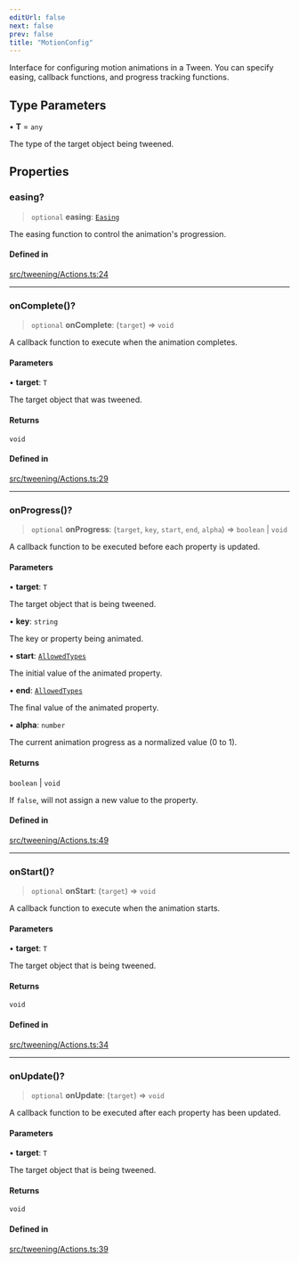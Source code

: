 ```yaml
---
editUrl: false
next: false
prev: false
title: "MotionConfig"
---
```


Interface for configuring motion animations in a Tween.
You can specify easing, callback functions, and progress tracking functions.

## Type Parameters

• **T** = `any`

The type of the target object being tweened.

## Properties

### easing?

> `optional` **easing**: [`Easing`](/api/type-aliases/easing/)

The easing function to control the animation's progression.

#### Defined in

[src/tweening/Actions.ts:24](https://github.com/agargaro/three.ez/blob/3fdd7e09783eb2a959141bd465ac646bca571e93/src/tweening/Actions.ts#L24)

***

### onComplete()?

> `optional` **onComplete**: (`target`) => `void`

A callback function to execute when the animation completes.

#### Parameters

• **target**: `T`

The target object that was tweened.

#### Returns

`void`

#### Defined in

[src/tweening/Actions.ts:29](https://github.com/agargaro/three.ez/blob/3fdd7e09783eb2a959141bd465ac646bca571e93/src/tweening/Actions.ts#L29)

***

### onProgress()?

> `optional` **onProgress**: (`target`, `key`, `start`, `end`, `alpha`) => `boolean` \| `void`

A callback function to be executed before each property is updated.

#### Parameters

• **target**: `T`

The target object that is being tweened.

• **key**: `string`

The key or property being animated.

• **start**: [`AllowedTypes`](/api/type-aliases/allowedtypes/)

The initial value of the animated property.

• **end**: [`AllowedTypes`](/api/type-aliases/allowedtypes/)

The final value of the animated property.

• **alpha**: `number`

The current animation progress as a normalized value (0 to 1).

#### Returns

`boolean` \| `void`

If `false`, will not assign a new value to the property.

#### Defined in

[src/tweening/Actions.ts:49](https://github.com/agargaro/three.ez/blob/3fdd7e09783eb2a959141bd465ac646bca571e93/src/tweening/Actions.ts#L49)

***

### onStart()?

> `optional` **onStart**: (`target`) => `void`

A callback function to execute when the animation starts.

#### Parameters

• **target**: `T`

The target object that is being tweened.

#### Returns

`void`

#### Defined in

[src/tweening/Actions.ts:34](https://github.com/agargaro/three.ez/blob/3fdd7e09783eb2a959141bd465ac646bca571e93/src/tweening/Actions.ts#L34)

***

### onUpdate()?

> `optional` **onUpdate**: (`target`) => `void`

A callback function to be executed after each property has been updated.

#### Parameters

• **target**: `T`

The target object that is being tweened.

#### Returns

`void`

#### Defined in

[src/tweening/Actions.ts:39](https://github.com/agargaro/three.ez/blob/3fdd7e09783eb2a959141bd465ac646bca571e93/src/tweening/Actions.ts#L39)

